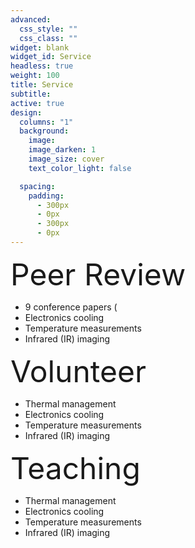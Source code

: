 ```yaml
---
advanced:
  css_style: ""
  css_class: ""
widget: blank
widget_id: Service
headless: true
weight: 100
title: Service
subtitle: 
active: true
design:
  columns: "1"
  background:
    image: 
    image_darken: 1
    image_size: cover
    text_color_light: false

  spacing:
    padding:
      - 300px
      - 0px
      - 300px
      - 0px
---
```


<font size="10"> Peer Review </font>
* 9 conference papers (
* Electronics cooling
* Temperature measurements
* Infrared (IR) imaging

<font size="12"> Volunteer </font>
* Thermal management
* Electronics cooling
* Temperature measurements
* Infrared (IR) imaging

<font size="12"> Teaching </font>
* Thermal management
* Electronics cooling
* Temperature measurements
* Infrared (IR) imaging
